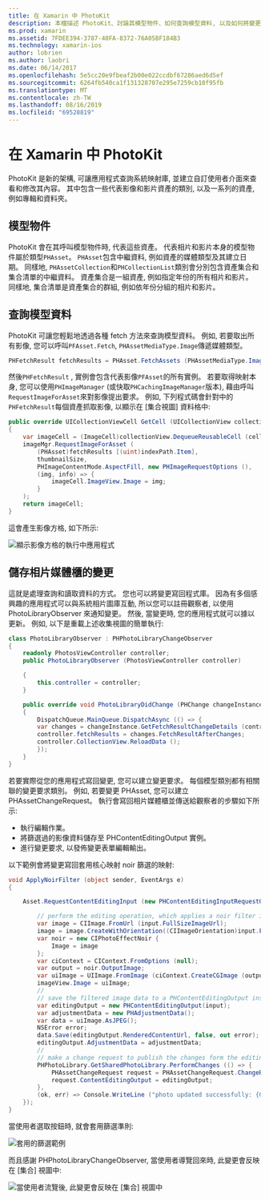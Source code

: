 ```yaml
---
title: 在 Xamarin 中 PhotoKit
description: 本檔描述 PhotoKit、討論其模型物件、如何查詢模型資料, 以及如何將變更儲存至相片媒體櫃。
ms.prod: xamarin
ms.assetid: 7FDEE394-3787-40FA-8372-76A05BF184B3
ms.technology: xamarin-ios
author: lobrien
ms.author: laobri
ms.date: 06/14/2017
ms.openlocfilehash: 5e5cc20e9fbeaf2b00e022ccdbf67286aed6d5ef
ms.sourcegitcommit: 6264fb540ca1f131328707e295e7259cb10f95fb
ms.translationtype: MT
ms.contentlocale: zh-TW
ms.lasthandoff: 08/16/2019
ms.locfileid: "69528819"
---
```

# <a name="photokit-in-xamarinios"></a>在 Xamarin 中 PhotoKit

PhotoKit 是新的架構, 可讓應用程式查詢系統映射庫, 並建立自訂使用者介面來查看和修改其內容。 其中包含一些代表影像和影片資產的類別, 以及一系列的資產, 例如專輯和資料夾。

## <a name="model-objects"></a>模型物件

PhotoKit 會在其呼叫模型物件時, 代表這些資產。 代表相片和影片本身的模型物件屬於類型`PHAsset`。 `PHAsset`包含中繼資料, 例如資產的媒體類型及其建立日期。
同樣地, `PHAssetCollection`和`PHCollectionList`類別會分別包含資產集合和集合清單的中繼資料。 資產集合是一組資產, 例如指定年份的所有相片和影片。 同樣地, 集合清單是資產集合的群組, 例如依年份分組的相片和影片。

## <a name="querying-model-data"></a>查詢模型資料

PhotoKit 可讓您輕鬆地透過各種 fetch 方法來查詢模型資料。 例如, 若要取出所有影像, 您可以呼叫`PFAsset.Fetch`, `PHAssetMediaType.Image`傳遞媒體類型。

```csharp
PHFetchResult fetchResults = PHAsset.FetchAssets (PHAssetMediaType.Image, null);
```

然後`PHFetchResult` , 實例會包含代表影像`PFAsset`的所有實例。 若要取得映射本身, 您可以使用`PHImageManager` (或快取`PHCachingImageManager`版本), 藉由呼叫`RequestImageForAsset`來對影像提出要求。 例如, 下列程式碼會針對中的`PHFetchResult`每個資產抓取影像, 以顯示在 [集合視圖] 資料格中:

```csharp
public override UICollectionViewCell GetCell (UICollectionView collectionView, NSIndexPath indexPath)
{
    var imageCell = (ImageCell)collectionView.DequeueReusableCell (cellId, indexPath);
    imageMgr.RequestImageForAsset (
        (PHAsset)fetchResults [(uint)indexPath.Item],
        thumbnailSize,
        PHImageContentMode.AspectFill, new PHImageRequestOptions (),
        (img, info) => {
            imageCell.ImageView.Image = img;
        }
    );
    return imageCell;
}
```

這會產生影像方格, 如下所示:

![](photokit-images/image4.png "顯示影像方格的執行中應用程式")

## <a name="saving-changes-to-the-photo-library"></a>儲存相片媒體櫃的變更

這就是處理查詢和讀取資料的方式。 您也可以將變更寫回程式庫。 因為有多個感興趣的應用程式可以與系統相片圖庫互動, 所以您可以註冊觀察者, 以使用 PhotoLibraryObserver 來通知變更。 然後, 當變更時, 您的應用程式就可以據以更新。 例如, 以下是重載上述收集視圖的簡單執行:

```csharp
class PhotoLibraryObserver : PHPhotoLibraryChangeObserver
{
    readonly PhotosViewController controller;
    public PhotoLibraryObserver (PhotosViewController controller)

    {
        this.controller = controller;
    }

    public override void PhotoLibraryDidChange (PHChange changeInstance)
    {
        DispatchQueue.MainQueue.DispatchAsync (() => {
        var changes = changeInstance.GetFetchResultChangeDetails (controller.fetchResults);
        controller.fetchResults = changes.FetchResultAfterChanges;
        controller.CollectionView.ReloadData ();
        });
    }
}
```

若要實際從您的應用程式寫回變更, 您可以建立變更要求。 每個模型類別都有相關聯的變更要求類別。 例如, 若要變更 PHAsset, 您可以建立 PHAssetChangeRequest。 執行會寫回相片媒體櫃並傳送給觀察者的步驟如下所示:

- 執行編輯作業。
- 將篩選過的影像資料儲存至 PHContentEditingOutput 實例。
- 進行變更要求, 以發佈變更表單編輯輸出。

以下範例會將變更寫回套用核心映射 noir 篩選的映射:

```csharp
void ApplyNoirFilter (object sender, EventArgs e)
{

    Asset.RequestContentEditingInput (new PHContentEditingInputRequestOptions (), (input, options) => {

        // perform the editing operation, which applies a noir filter in this case
        var image = CIImage.FromUrl (input.FullSizeImageUrl);
        image = image.CreateWithOrientation((CIImageOrientation)input.FullSizeImageOrientation);
        var noir = new CIPhotoEffectNoir {
            Image = image
        };
        var ciContext = CIContext.FromOptions (null);
        var output = noir.OutputImage;
        var uiImage = UIImage.FromImage (ciContext.CreateCGImage (output, output.Extent));
        imageView.Image = uiImage;
        //
        // save the filtered image data to a PHContentEditingOutput instance
        var editingOutput = new PHContentEditingOutput(input);
        var adjustmentData = new PHAdjustmentData();
        var data = uiImage.AsJPEG();
        NSError error;
        data.Save(editingOutput.RenderedContentUrl, false, out error);
        editingOutput.AdjustmentData = adjustmentData;
        //
        // make a change request to publish the changes form the editing output
        PHPhotoLibrary.GetSharedPhotoLibrary.PerformChanges (() => {
            PHAssetChangeRequest request = PHAssetChangeRequest.ChangeRequest(Asset);
            request.ContentEditingOutput = editingOutput;
        },
        (ok, err) => Console.WriteLine ("photo updated successfully: {0}", ok));
    });
}
```

當使用者選取按鈕時, 就會套用篩選準則:

![](photokit-images/image5.png "套用的篩選範例")

而且感謝 PHPhotoLibraryChangeObserver, 當使用者導覽回來時, 此變更會反映在 [集合] 視圖中:

![](photokit-images/image6.png "當使用者流覽後, 此變更會反映在 [集合] 視圖中")
